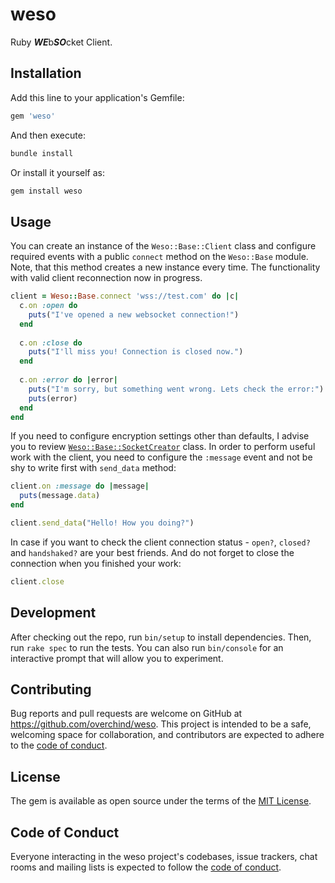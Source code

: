# weso

Ruby ***WE***b***SO***cket Client. 

## Installation

Add this line to your application's Gemfile:

```ruby
gem 'weso'
```

And then execute:

```bash
bundle install
```

Or install it yourself as:
```bash
gem install weso
```

## Usage

You can create an instance of the `Weso::Base::Client` class and configure required events with a public `connect` method on the `Weso::Base` module. Note, that this method creates a new instance every time. The functionality with valid client reconnection now in progress.

```ruby
client = Weso::Base.connect 'wss://test.com' do |c|
  c.on :open do
    puts("I've opened a new websocket connection!")
  end
  
  c.on :close do
    puts("I'll miss you! Connection is closed now.")
  end
  
  c.on :error do |error|
    puts("I'm sorry, but something went wrong. Lets check the error:")
    puts(error)
  end
end
```

If you need to configure encryption settings other than defaults, I advise you to review [`Weso::Base::SocketCreator`](./lib/weso/socket_creator.rb) class. In order to perform useful work with the client, you need to configure the `:message` event and not be shy to write first with `send_data` method:

```ruby
client.on :message do |message|
  puts(message.data)
end

client.send_data("Hello! How you doing?")
```

In case if you want to check the client connection status - `open?`, `closed?` and `handshaked?` are your best friends. And do not forget to close the connection when you finished your work:

```ruby
client.close
```

## Development

After checking out the repo, run `bin/setup` to install dependencies. Then, run `rake spec` to run the tests. You can also run `bin/console` for an interactive prompt that will allow you to experiment.

## Contributing

Bug reports and pull requests are welcome on GitHub at https://github.com/overchind/weso. This project is intended to be a safe, welcoming space for collaboration, and contributors are expected to adhere to the [code of conduct](https://github.com/overchind/weso/blob/master/CODE_OF_CONDUCT.md).

## License

The gem is available as open source under the terms of the [MIT License](https://opensource.org/licenses/MIT).

## Code of Conduct

Everyone interacting in the weso project's codebases, issue trackers, chat rooms and mailing lists is expected to follow the [code of conduct](https://github.com/overchind/weso/blob/master/CODE_OF_CONDUCT.md).

